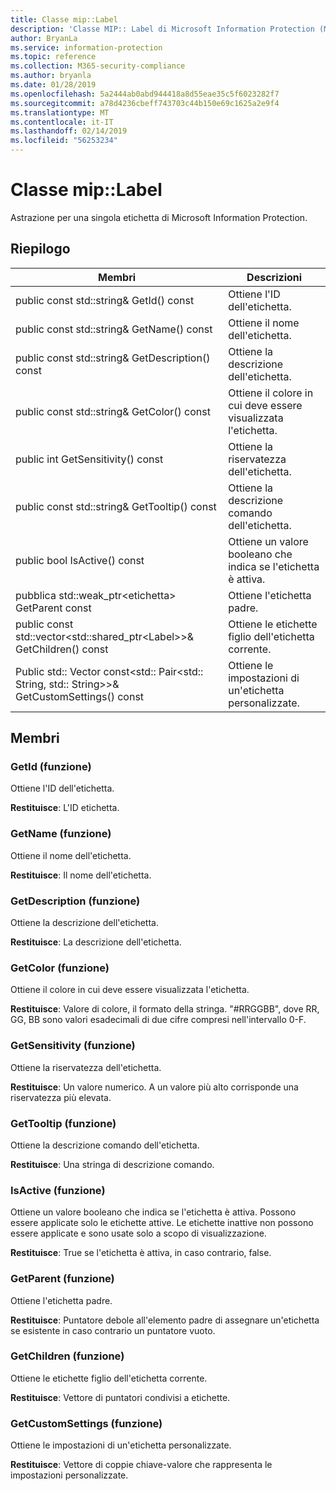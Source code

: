 ```yaml
---
title: Classe mip::Label
description: 'Classe MIP:: Label di Microsoft Information Protection (MIP) SDK vengono documentate.'
author: BryanLa
ms.service: information-protection
ms.topic: reference
ms.collection: M365-security-compliance
ms.author: bryanla
ms.date: 01/28/2019
ms.openlocfilehash: 5a2444ab0abd944418a8d55eae35c5f6023282f7
ms.sourcegitcommit: a78d4236cbeff743703c44b150e69c1625a2e9f4
ms.translationtype: MT
ms.contentlocale: it-IT
ms.lasthandoff: 02/14/2019
ms.locfileid: "56253234"
---
```

# <a name="class-miplabel"></a>Classe mip::Label 
Astrazione per una singola etichetta di Microsoft Information Protection.
  
## <a name="summary"></a>Riepilogo
 Membri                        | Descrizioni                                
--------------------------------|---------------------------------------------
public const std::string& GetId() const  |  Ottiene l'ID dell'etichetta.
public const std::string& GetName() const  |  Ottiene il nome dell'etichetta.
public const std::string& GetDescription() const  |  Ottiene la descrizione dell'etichetta.
public const std::string& GetColor() const  |  Ottiene il colore in cui deve essere visualizzata l'etichetta.
public int GetSensitivity() const  |  Ottiene la riservatezza dell'etichetta.
public const std::string& GetTooltip() const  |  Ottiene la descrizione comando dell'etichetta.
public bool IsActive() const  |  Ottiene un valore booleano che indica se l'etichetta è attiva.
pubblica std::weak_ptr\<etichetta\> GetParent const  |  Ottiene l'etichetta padre.
public const std::vector\<std::shared_ptr\<Label\>\>& GetChildren() const  |  Ottiene le etichette figlio dell'etichetta corrente.
Public std:: Vector const\<std:: Pair\<std:: String, std:: String\>\>& GetCustomSettings() const  |  Ottiene le impostazioni di un'etichetta personalizzate.
  
## <a name="members"></a>Membri
  
### <a name="getid-function"></a>GetId (funzione)
Ottiene l'ID dell'etichetta.

  
**Restituisce**: L'ID etichetta.
  
### <a name="getname-function"></a>GetName (funzione)
Ottiene il nome dell'etichetta.

  
**Restituisce**: Il nome dell'etichetta.
  
### <a name="getdescription-function"></a>GetDescription (funzione)
Ottiene la descrizione dell'etichetta.

  
**Restituisce**: La descrizione dell'etichetta.
  
### <a name="getcolor-function"></a>GetColor (funzione)
Ottiene il colore in cui deve essere visualizzata l'etichetta.

  
**Restituisce**: Valore di colore, il formato della stringa. "#RRGGBB", dove RR, GG, BB sono valori esadecimali di due cifre compresi nell'intervallo 0-F.
  
### <a name="getsensitivity-function"></a>GetSensitivity (funzione)
Ottiene la riservatezza dell'etichetta.

  
**Restituisce**: Un valore numerico. A un valore più alto corrisponde una riservatezza più elevata.
  
### <a name="gettooltip-function"></a>GetTooltip (funzione)
Ottiene la descrizione comando dell'etichetta.

  
**Restituisce**: Una stringa di descrizione comando.
  
### <a name="isactive-function"></a>IsActive (funzione)
Ottiene un valore booleano che indica se l'etichetta è attiva.
Possono essere applicate solo le etichette attive. Le etichette inattive non possono essere applicate e sono usate solo a scopo di visualizzazione. 

  
**Restituisce**: True se l'etichetta è attiva, in caso contrario, false.
  
### <a name="getparent-function"></a>GetParent (funzione)
Ottiene l'etichetta padre.

  
**Restituisce**: Puntatore debole all'elemento padre di assegnare un'etichetta se esistente in caso contrario un puntatore vuoto.
  
### <a name="getchildren-function"></a>GetChildren (funzione)
Ottiene le etichette figlio dell'etichetta corrente.

  
**Restituisce**: Vettore di puntatori condivisi a etichette.
  
### <a name="getcustomsettings-function"></a>GetCustomSettings (funzione)
Ottiene le impostazioni di un'etichetta personalizzate.

  
**Restituisce**: Vettore di coppie chiave-valore che rappresenta le impostazioni personalizzate.
